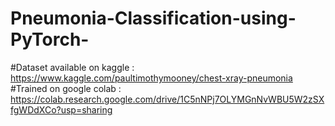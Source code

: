 # Pneumonia-Classification-using-PyTorch-
#Dataset available on kaggle : https://www.kaggle.com/paultimothymooney/chest-xray-pneumonia
#Trained on google colab : https://colab.research.google.com/drive/1C5nNPj7OLYMGnNvWBU5W2zSXfgWDdXCo?usp=sharing
